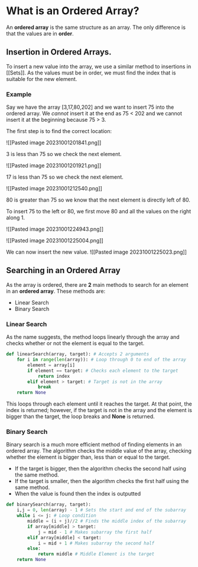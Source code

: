 # What is an Ordered Array?
An **ordered array** is the same structure as an array. The only difference is that the values are in **order**.
## Insertion in Ordered Arrays.
To insert a new value into the array, we use a similar method to insertions in [[Sets]]. As the values must be in order, we must find the index that is suitable for the new element.

### Example
Say we have the array [3,17,80,202] and we want to insert 75 into the ordered array.
We *cannot* insert it at the end as 75 < 202 and we cannot insert it at the beginning because 75 > 3.

The first step is to find the correct location:

![[Pasted image 20231001201841.png]]

3 is less than 75 so we check the next element.

![[Pasted image 20231001201921.png]]

17 is less than 75 so we check the next element.

![[Pasted image 20231001212540.png]]

80 is greater than 75 so we know that the next element is directly left of 80.

To insert 75 to the left or 80, we first move 80 and all the values on the right along 1.

![[Pasted image 20231001224943.png]]

![[Pasted image 20231001225004.png]]

We can now insert the new value.
![[Pasted image 20231001225023.png]]

## Searching in an Ordered Array
As the array is ordered, there are **2** main methods to search for an element in an **ordered array**. These methods are:
- Linear Search
- Binary Search

### Linear Search
As the name suggests, the method loops linearly through the array and checks whether or not the element is equal to the target.

``` Python
def linearSearch(array, target): # Accepts 2 arguments
	for i in range(len(array)): # Loop through 0 to end of the array
		element = array[i]
		if element == target: # Checks each element to the target
			return index
		elif element > target: # Target is not in the array
			break
	return None
```

This loops through each element until it reaches the target. At that point, the index is returned; however, if the target is not in the array and the element is bigger than the target, the loop breaks and **None** is returned. 

### Binary Search
Binary search is a much more efficient method of finding elements in an ordered array. The algorithm checks the middle value of the array, checking whether the element is bigger than, less than or equal to the target.
- If the target is bigger, then the algorithm checks the second half using the same method.
- If the target is smaller, then the algorithm checks the first half using the same method.
- When the value is found then the index is outputted

``` Python
def binarySearch(array, target):
	i,j = 0, len(array) - 1 # Sets the start and end of the subarray
	while i <= j: # Loop condition
		middle = (i + j)//2 # Finds the middle index of the subarray
		if array[middle] > target: 
			j = mid - 1 # Makes subarray the first half
		elif array[middle] < target:
			i = mid + 1 # Makes subarray the second half
		else:
			return middle # Middle Element is the target
	return None
```